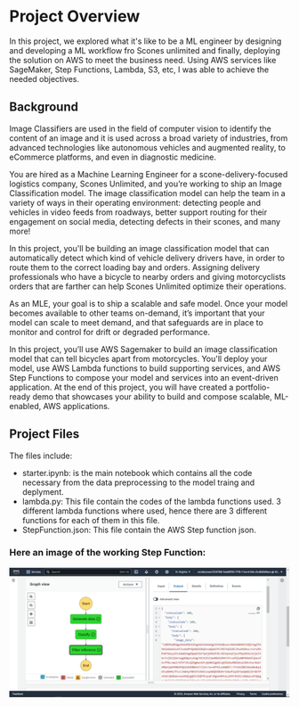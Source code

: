 # Project Overview
In this project, we explored what it's like to be a ML engineer by designing and developing a ML workflow fro Scones unlimited and finally, deploying the solution on AWS to meet the business need.
Using AWS services like SageMaker, Step Functions, Lambda, S3, etc, I was able to achieve the needed objectives.

## Background
Image Classifiers are used in the field of computer vision to identify the content of an image and it is used across a broad variety of industries, from advanced technologies like autonomous vehicles and augmented reality, to eCommerce platforms, and even in diagnostic medicine.

You are hired as a Machine Learning Engineer for a scone-delivery-focused logistics company, Scones Unlimited, and you’re working to ship an Image Classification model. The image classification model can help the team in a variety of ways in their operating environment: detecting people and vehicles in video feeds from roadways, better support routing for their engagement on social media, detecting defects in their scones, and many more!

In this project, you'll be building an image classification model that can automatically detect which kind of vehicle delivery drivers have, in order to route them to the correct loading bay and orders. Assigning delivery professionals who have a bicycle to nearby orders and giving motorcyclists orders that are farther can help Scones Unlimited optimize their operations.

As an MLE, your goal is to ship a scalable and safe model. Once your model becomes available to other teams on-demand, it’s important that your model can scale to meet demand, and that safeguards are in place to monitor and control for drift or degraded performance.

In this project, you’ll use AWS Sagemaker to build an image classification model that can tell bicycles apart from motorcycles. You'll deploy your model, use AWS Lambda functions to build supporting services, and AWS Step Functions to compose your model and services into an event-driven application. At the end of this project, you will have created a portfolio-ready demo that showcases your ability to build and compose scalable, ML-enabled, AWS applications.

## Project Files
The files include:
* starter.ipynb: is the main notebook which contains all the code necessary from the data preprocessing to the model traing and deplyment.
* lambda.py: This file contain the codes of the lambda functions used. 3 different lambda functions where used, hence there are 3 different functions for each of them in this file.
* StepFunction.json: This file contain the AWS Step function json.

### Here an image of the working Step Function:
![step-function](./image/success.png)


